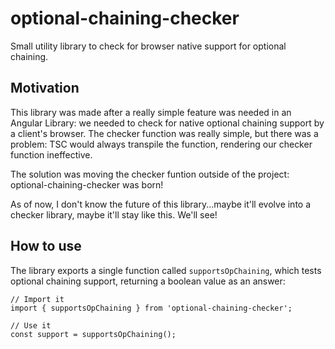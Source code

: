 # optional-chaining-checker

Small utility library to check for browser native support for optional chaining.

## Motivation

This library was made after a really simple feature was needed in an Angular Library: we needed to check for native optional chaining support by a client's browser. The checker function was really simple, but there was a problem: TSC would always transpile the function, rendering our checker function ineffective. 

The solution was moving the checker funtion outside of the project: optional-chaining-checker was born!

As of now, I don't know the future of this library...maybe it'll evolve into a checker library, maybe it'll stay like this. We'll see!

## How to use

The library exports a single function called `supportsOpChaining`, which tests optional chaining support, returning a boolean value as an answer:

```
// Import it
import { supportsOpChaining } from 'optional-chaining-checker';

// Use it
const support = supportsOpChaining();
```